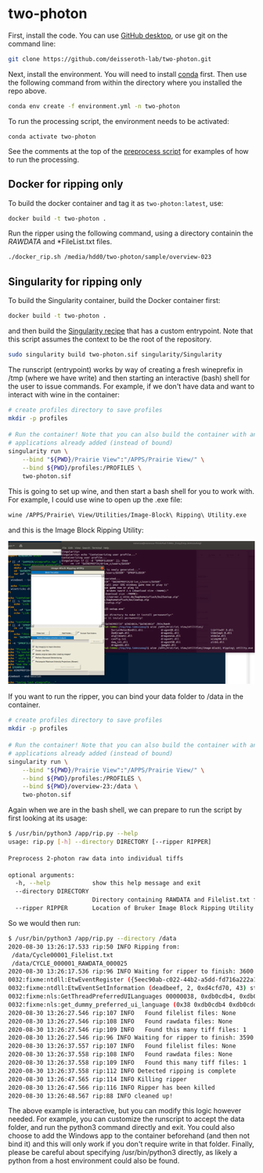 # two-photon

First, install the code.  You can use [GitHub desktop](https://desktop.github.com/), or use git on the command line:

```bash
git clone https://github.com/deisseroth-lab/two-photon.git
```

Next, install the environment.  You will need to install [conda](https://docs.conda.io/en/latest/) first.  Then
use the following command from within the directory where you installed the repo above.

```bash
conda env create -f environment.yml -n two-photon
```

To run the processing script, the environment needs to be activated:
```
conda activate two-photon
```

See the comments at the top of the [preprocess script](https://github.com/deisseroth-lab/two-photon/blob/master/process.py)
for examples of how to run the processing.

## Docker for ripping only

To build the docker container and tag it as `two-photon:latest`, use:

```bash
docker build -t two-photon .
```

Run the ripper using the following command, using a directory containin the *RAWDATA* and *FileList.txt files.

```bash
./docker_rip.sh /media/hdd0/two-photon/sample/overview-023
```

## Singularity for ripping only

To build the Singularity container, build the Docker container first:

```bash
docker build -t two-photon .
```

and then build the [Singularity recipe](singularity/Singularity) that has a custom entrypoint. 
Note that this script assumes the context to be the root of the repository.

```bash
sudo singularity build two-photon.sif singularity/Singularity
```

The runscript (entrypoint) works by way of creating a fresh wineprefix in /tmp (where we have write) and then
starting an interactive (bash) shell for the user to issue commands. For example, if we don't
have data and want to interact with wine in the container:

```bash
# create profiles directory to save profiles
mkdir -p profiles

# Run the container! Note that you can also build the container with any Windows
# applications already added (instead of bound)
singularity run \
    --bind "${PWD}/Prairie View":"/APPS/Prairie View/" \
    --bind ${PWD}/profiles:/PROFILES \
    two-photon.sif
```

This is going to set up wine, and then start a bash shell for you to work with. For example,
I could use wine to open up the .exe file:

```bash
wine /APPS/Prairie\ View/Utilities/Image-Block\ Ripping\ Utility.exe
```

and this is the Image Block Ripping Utility:

![singularity/img/ripping-utility.png](singularity/img/ripping-utility.png)

If you want to run the ripper, you can bind your data folder to /data in the container. 

```bash
# create profiles directory to save profiles
mkdir -p profiles

# Run the container! Note that you can also build the container with any Windows
# applications already added (instead of bound)
singularity run \
    --bind "${PWD}/Prairie View":"/APPS/Prairie View/" \
    --bind ${PWD}/profiles:/PROFILES \
    --bind ${PWD}/overview-23:/data \
    two-photon.sif
```

Again when we are in the bash shell, we can prepare to run the script by first
looking at its usage:

```bash
$ /usr/bin/python3 /app/rip.py --help
usage: rip.py [-h] --directory DIRECTORY [--ripper RIPPER]

Preprocess 2-photon raw data into individual tiffs

optional arguments:
  -h, --help            show this help message and exit
  --directory DIRECTORY
                        Directory containing RAWDATA and Filelist.txt files for ripping
  --ripper RIPPER       Location of Bruker Image Block Ripping Utility.
```

So we would then run:

```bash
$ /usr/bin/python3 /app/rip.py --directory /data
2020-08-30 13:26:17.533 rip:50 INFO Ripping from:
 /data/Cycle00001_Filelist.txt
 /data/CYCLE_000001_RAWDATA_000025
2020-08-30 13:26:17.536 rip:96 INFO Waiting for ripper to finish: 3600 seconds remaining
0032:fixme:ntdll:EtwEventRegister ({5eec90ab-c022-44b2-a5dd-fd716a222a15}, 0xd4c1000, 0xd4d2030, 0xd4d2050) stub.
0032:fixme:ntdll:EtwEventSetInformation (deadbeef, 2, 0xd4cfd70, 43) stub
0032:fixme:nls:GetThreadPreferredUILanguages 00000038, 0xdb0cdb4, 0xdb0cdd0 0xdb0cdb0
0032:fixme:nls:get_dummy_preferred_ui_language (0x38 0xdb0cdb4 0xdb0cdd0 0xdb0cdb0) returning a dummy value (current locale)
2020-08-30 13:26:27.546 rip:107 INFO   Found filelist files: None
2020-08-30 13:26:27.546 rip:108 INFO   Found rawdata files: None
2020-08-30 13:26:27.546 rip:109 INFO   Found this many tiff files: 1
2020-08-30 13:26:27.546 rip:96 INFO Waiting for ripper to finish: 3590 seconds remaining
2020-08-30 13:26:37.557 rip:107 INFO   Found filelist files: None
2020-08-30 13:26:37.558 rip:108 INFO   Found rawdata files: None
2020-08-30 13:26:37.558 rip:109 INFO   Found this many tiff files: 1
2020-08-30 13:26:37.558 rip:112 INFO Detected ripping is complete
2020-08-30 13:26:47.565 rip:114 INFO Killing ripper
2020-08-30 13:26:47.566 rip:116 INFO Ripper has been killed
2020-08-30 13:26:48.567 rip:88 INFO cleaned up!
```

The above example is interactive, but you can modify this logic however needed.
For example, you can customize the runscript to accept the data folder, and run the 
python3 command directly and exit. You could also choose to add the Windows app to the
container beforehand (and then not bind it) and this will only work
if you don't require write in that folder. Finally, please be careful about specifying /usr/bin/python3
directly, as likely a python from a host environment could also be found.
